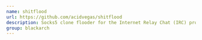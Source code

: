 ```yaml
---
name: shitflood
url: https://github.com/acidvegas/shitflood
description: Socks5 clone flooder for the Internet Relay Chat (IRC) protocol. URL : https://github.com/acidvegas/shitflood Groups : blackarch blackarch-dos
group: blackarch
---
```


